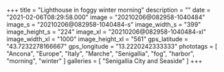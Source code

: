 +++
title = "Lighthouse in foggy winter morning"
description = ""
date = "2021-02-06T08:29:58.000"
image = "20210206@082958-1040484"
image_s = "20210206@082958-1040484-s"
image_width_s = "399"
image_height_s = "224"
image_xl = "20210206@082958-1040484-xl"
image_width_xl = "1000"
image_height_xl = "561"
gps_latitude = "43.7232278166667"
gps_longitude = "13.2220242333333"
phototags = [ "Ancona", "Europe", "Italy", "Marche", "Senigallia", "fog", "harbor", "morning", "winter" ]
galleries = [ "Senigallia City and Seaside" ]
+++
